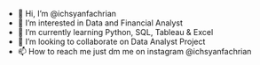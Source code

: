 - 👋 Hi, I’m @ichsyanfachrian
- 👀 I’m interested in Data and Financial Analyst
- 🌱 I’m currently learning Python, SQL, Tableau & Excel
- 💞️ I’m looking to collaborate on Data Analyst Project
- 📫 How to reach me just dm me on instagram @ichsyanfachrian

<!---
ichsyanfachrian/ichsyanfachrian is a ✨ special ✨ repository because its `README.md` (this file) appears on your GitHub profile.
You can click the Preview link to take a look at your changes.
--->
